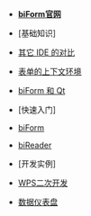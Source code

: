 - [**biForm官网**](https://www.bilive.com)

- [基础知识]

 - [其它 IDE 的对比](/biform_py/ide) 

 - [表单的上下文环境](/biform_py/context)

 - [biForm 和 Qt](/biform_py/qt)

- [快速入门]

 - [biForm](https://docs.bilive.com/#/guides/biform_quickstart)

 - [biReader](https://docs.bilive.com/#/bireader_quickstart/main)

- [开发实例]

 - [WPS二次开发](wps/rpc)

 - [数据仪表盘](plotdemo/plotdemo)
